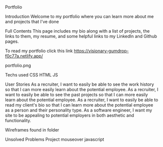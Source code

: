 Portfolio

Introduction
Welcome to my portfolio where you can learn more about me and projects that I've done

Full Contents
This page includes my bio along with a list of projects, the links to them, my resume, and some helpful links to my LinkedIn and Github pages.

To read my portfolio click this link
https://visionary-gumdrop-f0c77a.netlify.app/

portfolio.png

Techs used
CSS
HTML
JS

User Stories
As a recruiter, I want to easily be able to see the work history so that I can more easily learn about the potential employee.
As a recruiter, I want to easily be able to see the past projects so that I can more easily learn about the potential employee.
As a recruiter, I want to easily be able to read my client's bio so that I can learn more about the potential employee as a person and their personality type.
As a software engineer, I want my site to be appealing to potential employers in both aesthetic and functionality.

Wireframes found in folder

Unsolved Problems
Project mouseover javascript
